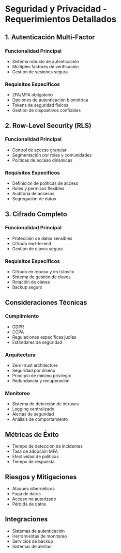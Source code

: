# Seguridad y Privacidad - Requerimientos Detallados

## 1. Autenticación Multi-Factor
### Funcionalidad Principal
- Sistema robusto de autenticación
- Múltiples factores de verificación
- Gestión de sesiones segura

### Requisitos Específicos
- 2FA/MFA obligatorio
- Opciones de autenticación biométrica
- Tokens de seguridad físicos
- Gestión de dispositivos confiables

## 2. Row-Level Security (RLS)
### Funcionalidad Principal
- Control de acceso granular
- Segmentación por roles y comunidades
- Políticas de acceso dinámicas

### Requisitos Específicos
- Definición de políticas de acceso
- Roles y permisos flexibles
- Auditoría de accesos
- Segregación de datos

## 3. Cifrado Completo
### Funcionalidad Principal
- Protección de datos sensibles
- Cifrado end-to-end
- Gestión de claves segura

### Requisitos Específicos
- Cifrado en reposo y en tránsito
- Sistema de gestión de claves
- Rotación de claves
- Backup seguro

## Consideraciones Técnicas
### Cumplimiento
- GDPR
- CCPA
- Regulaciones específicas judías
- Estándares de seguridad

### Arquitectura
- Zero-trust architecture
- Seguridad por diseño
- Principio de mínimo privilegio
- Redundancia y recuperación

### Monitoreo
- Sistema de detección de intrusos
- Logging centralizado
- Alertas de seguridad
- Análisis de comportamiento

## Métricas de Éxito
- Tiempo de detección de incidentes
- Tasa de adopción MFA
- Efectividad de políticas
- Tiempo de respuesta

## Riesgos y Mitigaciones
- Ataques cibernéticos
- Fuga de datos
- Acceso no autorizado
- Pérdida de datos

## Integraciones
- Sistemas de autenticación
- Herramientas de monitoreo
- Servicios de backup
- Sistemas de alertas
